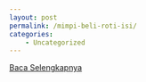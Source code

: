 ```yaml
---
layout: post
permalink: /mimpi-beli-roti-isi/
categories:
    - Uncategorized
---
```


[Baca Selengkapnya](/01)